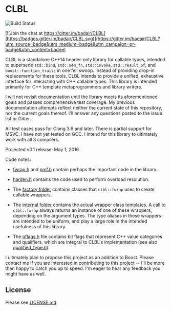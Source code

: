 # CLBL

![Build Status](https://travis-ci.org/badair/CLBL.svg?branch=master)

[![Join the chat at https://gitter.im/badair/CLBL](https://badges.gitter.im/badair/CLBL.svg)](https://gitter.im/badair/CLBL?utm_source=badge&utm_medium=badge&utm_campaign=pr-badge&utm_content=badge)

<!--</a> <a target="_blank" href="http://melpon.org/wandbox/permlink/TlioDiz6yYNxZFnv">![Try it online][badge.wandbox]</a>-->

CLBL is a standalone C++14 header-only library for callable types, intended to supersede `std::bind`, `std::mem_fn`, `std::invoke`, `std::result_of`, and `boost::function_traits` in one fell swoop. Instead of providing drop-in replacements for these tools, CLBL intends to provide a unified, exhaustive interface for interacting with C++ callable types. This library is intended primarily for C++ template metaprogrammers and library writers.

I will not revisit documentation until the library meets its aforementioned goals and passes comprehensive test coverage. My previous documentation attempts reflect neither the current state of this repository, nor the current goals thereof. I'll answer any questions posted to the issue list or Gitter.

All test cases pass for Clang 3.6 and later. There is partial support for MSVC. I have not yet tested on GCC. I intend for this library to ultimately work with all 3 compilers.

Projected v0.1 release: May 1, 2016

Code notes:

- [fwrap.h] and [pmf.h] contain perhaps the important code in the library.

- [harden.h] contains the code used to perform overload resolution.

- The [factory folder] contains classes that `clbl::fwrap` uses to create callable wrappers.

- The [internal folder] contains the actual wrapper class templates. A call to `clbl::fwrap` always returns an instance of one of these wrappers, depending on the argument types. The type aliases in these wrappers are intended to be uniform, and play a large role in the intended usefulness of this library.

- The [qflags.h] file contains bit flags that represent C++ value categories and qualifiers, which are integral to CLBL's implementation (see also [qualified_type.h]).

I ultimately plan to propose this project as an addition to Boost. Please contact me if you are interested in contributing to this project -- I'll be more than happy to catch you up to speed. I'm eager to hear any feedback you might have as well. 

## License
Please see [LICENSE.md](LICENSE.md).


<!-- Links -->
[factory folder]: https://github.com/badair/CLBL/tree/master/include/CLBL/factory
[internal folder]: https://github.com/badair/CLBL/tree/master/include/CLBL/internal
[harden.h]: https://github.com/badair/CLBL/blob/master/include/CLBL/harden.h
[pmf.h]: https://github.com/badair/CLBL/blob/master/include/CLBL/pmf.h
[fwrap.h]: https://github.com/badair/CLBL/blob/master/include/CLBL/fwrap.h
[qualified_type.h]: https://github.com/badair/CLBL/blob/master/include/CLBL/qualified_type.h
[qflags.h]: https://github.com/badair/CLBL/blob/master/include/CLBL/qflags.h
[CLBL.Docs]: https://badair.github.io/CLBL/
[badge.Wandbox]: https://img.shields.io/badge/try%20it-online-blue.svg
[example.Wandbox]: http://melpon.org/wandbox/permlink/TlioDiz6yYNxZFnv
